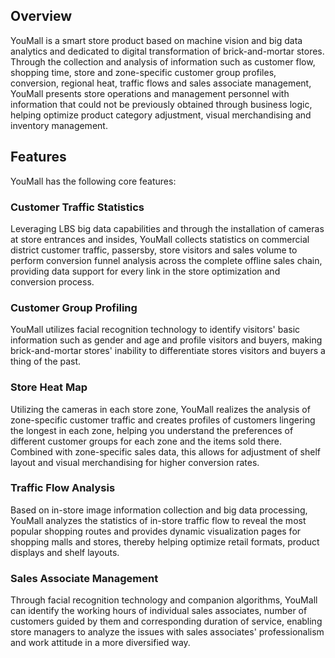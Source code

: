 ## Overview
YouMall is a smart store product based on machine vision and big data analytics and dedicated to digital transformation of brick-and-mortar stores. Through the collection and analysis of information such as customer flow, shopping time, store and zone-specific customer group profiles, conversion, regional heat, traffic flows and sales associate management, YouMall presents store operations and management personnel with information that could not be previously obtained through business logic, helping optimize product category adjustment, visual merchandising and inventory management.
## Features
YouMall has the following core features:
### Customer Traffic Statistics
Leveraging LBS big data capabilities and through the installation of cameras at store entrances and insides, YouMall collects statistics on commercial district customer traffic, passersby, store visitors and sales volume to perform conversion funnel analysis across the complete offline sales chain, providing data support for every link in the store optimization and conversion process.
### Customer Group Profiling
YouMall utilizes facial recognition technology to identify visitors' basic information such as gender and age and profile visitors and buyers, making brick-and-mortar stores' inability to differentiate stores visitors and buyers a thing of the past.
### Store Heat Map
Utilizing the cameras in each store zone, YouMall realizes the analysis of zone-specific customer traffic and creates profiles of customers lingering the longest in each zone, helping you understand the preferences of different customer groups for each zone and the items sold there. Combined with zone-specific sales data, this allows for adjustment of shelf layout and visual merchandising for higher conversion rates.
### Traffic Flow Analysis
Based on in-store image information collection and big data processing, YouMall analyzes the statistics of in-store traffic flow to reveal the most popular shopping routes and provides dynamic visualization pages for shopping malls and stores, thereby helping optimize retail formats, product displays and shelf layouts.
### Sales Associate Management
Through facial recognition technology and companion algorithms, YouMall can identify the working hours of individual sales associates, number of customers guided by them and corresponding duration of service, enabling store managers to analyze the issues with sales associates' professionalism and work attitude in a more diversified way.
